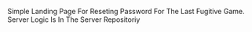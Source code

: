 Simple Landing Page For Reseting Password For The Last Fugitive Game.
Server Logic Is In The Server Repositoriy
